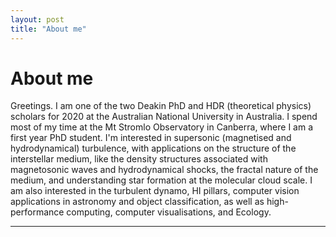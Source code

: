```yaml
---
layout: post
title: "About me"
---
```


# About me

Greetings. I am one of the two Deakin PhD and HDR (theoretical physics) scholars for 2020 at the Australian National University in Australia. I spend most of my time at the Mt Stromlo Observatory in Canberra, where I am a first year PhD student. I'm interested in supersonic (magnetised and hydrodynamical) turbulence, with applications on the structure of the interstellar medium, like the density structures associated with magnetosonic waves and hydrodynamical shocks, the fractal nature of the medium, and understanding star formation at the molecular cloud scale. I am also interested in the turbulent dynamo, HI pillars, computer vision applications in astronomy and object classification, as well as high-performance computing, computer visualisations, and Ecology.

---

